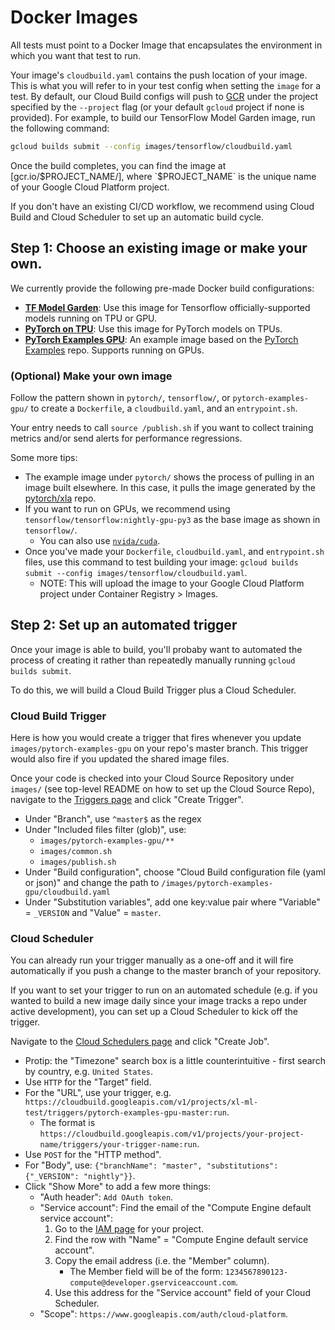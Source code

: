 # Docker Images

All tests must point to a Docker Image that encapsulates the environment in which you want that test to run.

Your image's `cloudbuild.yaml` contains the push location of your image. This is what you will refer to in your test config when setting the `image` for a test. By default, our Cloud Build configs will push to [GCR](gcr.io) under the project specified by the `--project` flag (or your default `gcloud` project if none is provided). For example, to build our TensorFlow Model Garden image, run the following command:

```bash
gcloud builds submit --config images/tensorflow/cloudbuild.yaml
```

Once the build completes, you can find the image at [gcr.io/$PROJECT_NAME/], where `$PROJECT_NAME` is the unique name of your Google Cloud Platform project.

If you don't have an existing CI/CD workflow, we recommend using Cloud Build and Cloud Scheduler to set up an automatic build cycle.

## Step 1: Choose an existing image or make your own.

We currently provide the following pre-made Docker build configurations:

- [**TF Model Garden**](tensorflow): Use this image for Tensorflow officially-supported models running on TPU or GPU.
- [**PyTorch on TPU**](pytorch): Use this image for PyTorch models on TPUs.
- [**PyTorch Examples GPU**](pytorch-examples-gpu): An example image based on the [PyTorch Examples](https://github.com/pytorch/examples) repo. Supports running on GPUs.

### (Optional) Make your own image

Follow the pattern shown in `pytorch/`, `tensorflow/`, or `pytorch-examples-gpu/` to create a `Dockerfile`, a `cloudbuild.yaml`, and an `entrypoint.sh`.

Your entry needs to call `source /publish.sh` if you want to collect training metrics and/or send alerts for performance regressions.

Some more tips:

* The example image under `pytorch/` shows the process of pulling in an image built elsewhere. In this case, it pulls the image generated by the [pytorch/xla](https://github.com/pytorch/xla/tree/master/docker) repo.
* If you want to run on GPUs, we recommend using `tensorflow/tensorflow:nightly-gpu-py3` as the base image as shown in `tensorflow/`.
    * You can also use [`nvida/cuda`](https://hub.docker.com/r/nvidia/cuda/).
* Once you've made your `Dockerfile`, `cloudbuild.yaml`, and `entrypoint.sh` files, use this command to test building your image: `gcloud builds submit --config images/tensorflow/cloudbuild.yaml`.
    * NOTE: This will upload the image to your Google Cloud Platform project under Container Registry > Images.

## Step 2: Set up an automated trigger

Once your image is able to build, you'll probaby want to automated the process of creating it rather than repeatedly manually running `gcloud builds submit`.

To do this, we will build a Cloud Build Trigger plus a Cloud Scheduler.

### Cloud Build Trigger

Here is how you would create a trigger that fires whenever you update `images/pytorch-examples-gpu` on your repo's master branch. This trigger would also fire if you updated the shared image files.

Once your code is checked into your Cloud Source Repository under `images/` (see top-level README on how to set up the Cloud Source Repo), navigate to the [Triggers page](https://console.cloud.google.com/cloud-build/triggers) and click "Create Trigger".

* Under "Branch", use `^master$` as the regex
* Under "Included files filter (glob)", use:
    * `images/pytorch-examples-gpu/**`
    * `images/common.sh`
    * `images/publish.sh`
* Under "Build configuration", choose "Cloud Build configuration file (yaml or json)" and change the path to `/images/pytorch-examples-gpu/cloudbuild.yaml`
* Under "Substitution variables", add one key:value pair where "Variable" = `_VERSION` and "Value" = `master`.

### Cloud Scheduler

You can already run your trigger manually as a one-off and it will fire automatically if you push a change to the master branch of your repository.

If you want to set your trigger to run on an automated schedule (e.g. if you wanted to build a new image daily since your image tracks a repo under active development), you can set up a Cloud Scheduler to kick off the trigger.

Navigate to the [Cloud Schedulers page](https://console.cloud.google.com/cloudscheduler) and click "Create Job".

* Protip: the "Timezone" search box is a little counterintuitive - first search by country, e.g. `United States`.
* Use `HTTP` for the "Target" field.
* For the "URL", use your trigger, e.g. `https://cloudbuild.googleapis.com/v1/projects/xl-ml-test/triggers/pytorch-examples-gpu-master:run`.
    * The format is `https://cloudbuild.googleapis.com/v1/projects/your-project-name/triggers/your-trigger-name:run`.
* Use `POST` for the "HTTP method".
* For "Body", use: `{"branchName": "master", "substitutions": {"_VERSION": "nightly"}}`.
* Click "Show More" to add a few more things:
    * "Auth header": `Add OAuth token`.
    * "Service account": Find the email of the "Compute Engine default service account":
        1. Go to the [IAM page](https://console.cloud.google.com/iam-admin/iam) for your project.
        2. Find the row with "Name" = "Compute Engine default service account".
        3. Copy the email address (i.e. the "Member" column).
            * The Member field will be of the form: `1234567890123-compute@developer.gserviceaccount.com`.
        4. Use this address for the "Service account" field of your Cloud Scheduler.
    * "Scope": `https://www.googleapis.com/auth/cloud-platform`.

